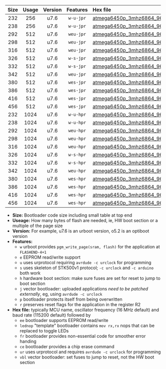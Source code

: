 |Size|Usage|Version|Features|Hex file|
|:-:|:-:|:-:|:-:|:--|
|232|256|u7.6|`w-u-jpr`|[atmega6450p_3mhz6864_9600bps_ur_vbl.hex](https://raw.githubusercontent.com/stefanrueger/urboot/main/bootloaders/atmega6450p/fcpu_3mhz6864/9600_bps/atmega6450p_3mhz6864_9600bps_ur_vbl.hex)|
|238|256|u7.6|`w-u-jpr`|[atmega6450p_3mhz6864_9600bps_lednop_ur_vbl.hex](https://raw.githubusercontent.com/stefanrueger/urboot/main/bootloaders/atmega6450p/fcpu_3mhz6864/9600_bps/atmega6450p_3mhz6864_9600bps_lednop_ur_vbl.hex)|
|292|512|u7.6|`weu-jpr`|[atmega6450p_3mhz6864_9600bps_ee_ur_vbl.hex](https://raw.githubusercontent.com/stefanrueger/urboot/main/bootloaders/atmega6450p/fcpu_3mhz6864/9600_bps/atmega6450p_3mhz6864_9600bps_ee_ur_vbl.hex)|
|298|512|u7.6|`weu-jpr`|[atmega6450p_3mhz6864_9600bps_ee_lednop_ur_vbl.hex](https://raw.githubusercontent.com/stefanrueger/urboot/main/bootloaders/atmega6450p/fcpu_3mhz6864/9600_bps/atmega6450p_3mhz6864_9600bps_ee_lednop_ur_vbl.hex)|
|316|512|u7.6|`weu-jpr`|[atmega6450p_3mhz6864_9600bps_ee_lednop_fr_ur_vbl.hex](https://raw.githubusercontent.com/stefanrueger/urboot/main/bootloaders/atmega6450p/fcpu_3mhz6864/9600_bps/atmega6450p_3mhz6864_9600bps_ee_lednop_fr_ur_vbl.hex)|
|326|512|u7.6|`w-s-jpr`|[atmega6450p_3mhz6864_9600bps_vbl.hex](https://raw.githubusercontent.com/stefanrueger/urboot/main/bootloaders/atmega6450p/fcpu_3mhz6864/9600_bps/atmega6450p_3mhz6864_9600bps_vbl.hex)|
|332|512|u7.6|`w-s-jpr`|[atmega6450p_3mhz6864_9600bps_lednop_vbl.hex](https://raw.githubusercontent.com/stefanrueger/urboot/main/bootloaders/atmega6450p/fcpu_3mhz6864/9600_bps/atmega6450p_3mhz6864_9600bps_lednop_vbl.hex)|
|342|512|u7.6|`weu-jpr`|[atmega6450p_3mhz6864_9600bps_ee_lednop_fr_ce_ur_vbl.hex](https://raw.githubusercontent.com/stefanrueger/urboot/main/bootloaders/atmega6450p/fcpu_3mhz6864/9600_bps/atmega6450p_3mhz6864_9600bps_ee_lednop_fr_ce_ur_vbl.hex)|
|380|512|u7.6|`wes-jpr`|[atmega6450p_3mhz6864_9600bps_ee_vbl.hex](https://raw.githubusercontent.com/stefanrueger/urboot/main/bootloaders/atmega6450p/fcpu_3mhz6864/9600_bps/atmega6450p_3mhz6864_9600bps_ee_vbl.hex)|
|386|512|u7.6|`wes-jpr`|[atmega6450p_3mhz6864_9600bps_ee_lednop_vbl.hex](https://raw.githubusercontent.com/stefanrueger/urboot/main/bootloaders/atmega6450p/fcpu_3mhz6864/9600_bps/atmega6450p_3mhz6864_9600bps_ee_lednop_vbl.hex)|
|416|512|u7.6|`wes-jpr`|[atmega6450p_3mhz6864_9600bps_ee_lednop_fr_vbl.hex](https://raw.githubusercontent.com/stefanrueger/urboot/main/bootloaders/atmega6450p/fcpu_3mhz6864/9600_bps/atmega6450p_3mhz6864_9600bps_ee_lednop_fr_vbl.hex)|
|456|512|u7.6|`wes-jpr`|[atmega6450p_3mhz6864_9600bps_ee_lednop_fr_ce_vbl.hex](https://raw.githubusercontent.com/stefanrueger/urboot/main/bootloaders/atmega6450p/fcpu_3mhz6864/9600_bps/atmega6450p_3mhz6864_9600bps_ee_lednop_fr_ce_vbl.hex)|
|232|1024|u7.6|`w-u-hpr`|[atmega6450p_3mhz6864_9600bps_ur.hex](https://raw.githubusercontent.com/stefanrueger/urboot/main/bootloaders/atmega6450p/fcpu_3mhz6864/9600_bps/atmega6450p_3mhz6864_9600bps_ur.hex)|
|238|1024|u7.6|`w-u-hpr`|[atmega6450p_3mhz6864_9600bps_lednop_ur.hex](https://raw.githubusercontent.com/stefanrueger/urboot/main/bootloaders/atmega6450p/fcpu_3mhz6864/9600_bps/atmega6450p_3mhz6864_9600bps_lednop_ur.hex)|
|292|1024|u7.6|`weu-hpr`|[atmega6450p_3mhz6864_9600bps_ee_ur.hex](https://raw.githubusercontent.com/stefanrueger/urboot/main/bootloaders/atmega6450p/fcpu_3mhz6864/9600_bps/atmega6450p_3mhz6864_9600bps_ee_ur.hex)|
|298|1024|u7.6|`weu-hpr`|[atmega6450p_3mhz6864_9600bps_ee_lednop_ur.hex](https://raw.githubusercontent.com/stefanrueger/urboot/main/bootloaders/atmega6450p/fcpu_3mhz6864/9600_bps/atmega6450p_3mhz6864_9600bps_ee_lednop_ur.hex)|
|316|1024|u7.6|`weu-hpr`|[atmega6450p_3mhz6864_9600bps_ee_lednop_fr_ur.hex](https://raw.githubusercontent.com/stefanrueger/urboot/main/bootloaders/atmega6450p/fcpu_3mhz6864/9600_bps/atmega6450p_3mhz6864_9600bps_ee_lednop_fr_ur.hex)|
|326|1024|u7.6|`w-s-hpr`|[atmega6450p_3mhz6864_9600bps.hex](https://raw.githubusercontent.com/stefanrueger/urboot/main/bootloaders/atmega6450p/fcpu_3mhz6864/9600_bps/atmega6450p_3mhz6864_9600bps.hex)|
|332|1024|u7.6|`w-s-hpr`|[atmega6450p_3mhz6864_9600bps_lednop.hex](https://raw.githubusercontent.com/stefanrueger/urboot/main/bootloaders/atmega6450p/fcpu_3mhz6864/9600_bps/atmega6450p_3mhz6864_9600bps_lednop.hex)|
|342|1024|u7.6|`weu-hpr`|[atmega6450p_3mhz6864_9600bps_ee_lednop_fr_ce_ur.hex](https://raw.githubusercontent.com/stefanrueger/urboot/main/bootloaders/atmega6450p/fcpu_3mhz6864/9600_bps/atmega6450p_3mhz6864_9600bps_ee_lednop_fr_ce_ur.hex)|
|380|1024|u7.6|`wes-hpr`|[atmega6450p_3mhz6864_9600bps_ee.hex](https://raw.githubusercontent.com/stefanrueger/urboot/main/bootloaders/atmega6450p/fcpu_3mhz6864/9600_bps/atmega6450p_3mhz6864_9600bps_ee.hex)|
|386|1024|u7.6|`wes-hpr`|[atmega6450p_3mhz6864_9600bps_ee_lednop.hex](https://raw.githubusercontent.com/stefanrueger/urboot/main/bootloaders/atmega6450p/fcpu_3mhz6864/9600_bps/atmega6450p_3mhz6864_9600bps_ee_lednop.hex)|
|416|1024|u7.6|`wes-hpr`|[atmega6450p_3mhz6864_9600bps_ee_lednop_fr.hex](https://raw.githubusercontent.com/stefanrueger/urboot/main/bootloaders/atmega6450p/fcpu_3mhz6864/9600_bps/atmega6450p_3mhz6864_9600bps_ee_lednop_fr.hex)|
|456|1024|u7.6|`wes-hpr`|[atmega6450p_3mhz6864_9600bps_ee_lednop_fr_ce.hex](https://raw.githubusercontent.com/stefanrueger/urboot/main/bootloaders/atmega6450p/fcpu_3mhz6864/9600_bps/atmega6450p_3mhz6864_9600bps_ee_lednop_fr_ce.hex)|

- **Size:** Bootloader code size including small table at top end
- **Useage:** How many bytes of flash are needed, ie, HW boot section or a multiple of the page size
- **Version:** For example, u7.6 is an urboot version, o5.2 is an optiboot version
- **Features:**
  + `w` urboot provides `pgm_write_page(sram, flash)` for the application at `FLASHEND-4+1`
  + `e` EEPROM read/write support
  + `u` uses urprotocol requiring `avrdude -c urclock` for programming
  + `s` uses skeleton of STK500v1 protocol; `-c urclock` and `-c arduino` both work
  + `h` hardware boot section: make sure fuses are set for reset to jump to boot section
  + `j` vector bootloader: uploaded applications *need to be patched externally*, eg, using `avrdude -c urclock`
  + `p` bootloader protects itself from being overwritten
  + `r` preserves reset flags for the application in the register R2
- **Hex file:** typically MCU name, oscillator frequency (16 MHz default) and baud rate (115200 default) followed by
  + `ee` bootloader supports EEPROM read/write
  + `lednop` "template" bootloader contains `mov rx,rx` nops that can be replaced to toggle LEDs
  + `fr` bootloader provides non-essential code for smoother error handing
  + `ce` bootloader provides a chip erase command
  + `ur` uses urprotocol and requires `avrdude -c urclock` for programming
  + `vbl` vector bootloader: set fuses to jump to reset, not the HW boot section
